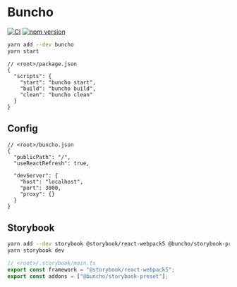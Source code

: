 # Buncho

[![CI](https://github.com/neetly/buncho/actions/workflows/ci.yml/badge.svg)](https://github.com/neetly/buncho/actions/workflows/ci.yml)
[![npm version](https://img.shields.io/npm/v/buncho)](https://www.npmjs.com/package/buncho)

```sh
yarn add --dev buncho
yarn start
```

```jsonc
// <root>/package.json
{
  "scripts": {
    "start": "buncho start",
    "build": "buncho build",
    "clean": "buncho clean"
  }
}
```

## Config

```jsonc
// <root>/buncho.json
{
  "publicPath": "/",
  "useReactRefresh": true,

  "devServer": {
    "host": "localhost",
    "port": 3000,
    "proxy": {}
  }
}
```

## Storybook

```sh
yarn add --dev storybook @storybook/react-webpack5 @buncho/storybook-preset
yarn storybook dev
```

```ts
// <root>/.storybook/main.ts
export const framework = "@storybook/react-webpack5";
export const addons = ["@buncho/storybook-preset"];
```
